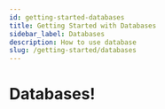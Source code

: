 ```yaml
---
id: getting-started-databases
title: Getting Started with Databases
sidebar_label: Databases
description: How to use database
slug: /getting-started/databases
---
```


# Databases!
